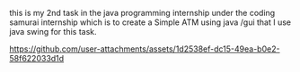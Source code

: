 
this is my 2nd task in the java programming internship under the coding samurai internship which is to create a Simple ATM using java /gui that I use java swing for this task.


https://github.com/user-attachments/assets/1d2538ef-dc15-49ea-b0e2-58f622033d1d

